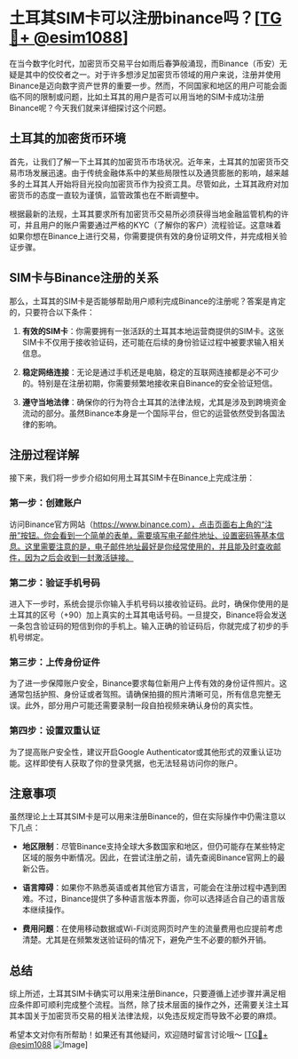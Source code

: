 # 土耳其SIM卡可以注册binance吗？[[TG💪+ @esim1088](https://t.me/s/esim1088)]

在当今数字化时代，加密货币交易平台如雨后春笋般涌现，而Binance（币安）无疑是其中的佼佼者之一。对于许多想涉足加密货币领域的用户来说，注册并使用Binance是迈向数字资产世界的重要一步。然而，不同国家和地区的用户可能会面临不同的限制或问题，比如土耳其的用户是否可以用当地的SIM卡成功注册Binance呢？今天我们就来详细探讨这个问题。

## 土耳其的加密货币环境

首先，让我们了解一下土耳其的加密货币市场状况。近年来，土耳其的加密货币交易市场发展迅速。由于传统金融体系中的某些局限性以及通货膨胀的影响，越来越多的土耳其人开始将目光投向加密货币作为投资工具。尽管如此，土耳其政府对加密货币的态度一直较为谨慎，监管政策也在不断调整中。

根据最新的法规，土耳其要求所有加密货币交易所必须获得当地金融监管机构的许可，并且用户的账户需要通过严格的KYC（了解你的客户）流程验证。这意味着如果你想在Binance上进行交易，你需要提供有效的身份证明文件，并完成相关验证步骤。

## SIM卡与Binance注册的关系

那么，土耳其的SIM卡是否能够帮助用户顺利完成Binance的注册呢？答案是肯定的，只要符合以下条件：

1. **有效的SIM卡**：你需要拥有一张活跃的土耳其本地运营商提供的SIM卡。这张SIM卡不仅用于接收验证码，还可能在后续的身份验证过程中被要求输入相关信息。

2. **稳定网络连接**：无论是通过手机还是电脑，稳定的互联网连接都是必不可少的。特别是在注册初期，你需要频繁地接收来自Binance的安全验证短信。

3. **遵守当地法律**：确保你的行为符合土耳其的法律法规，尤其是涉及到跨境资金流动的部分。虽然Binance本身是一个国际平台，但它的运营依然受到各国法律的影响。

## 注册过程详解

接下来，我们将一步步介绍如何用土耳其SIM卡在Binance上完成注册：

### 第一步：创建账户

访问Binance官方网站（https://www.binance.com），点击页面右上角的“注册”按钮。你会看到一个简单的表单，需要填写电子邮件地址、设置密码等基本信息。这里需要注意的是，电子邮件地址最好是你经常使用的，并且能及时查收邮件，因为之后会收到一封激活链接。

### 第二步：验证手机号码

进入下一步时，系统会提示你输入手机号码以接收验证码。此时，确保你使用的是土耳其的区号（+90）加上真实的土耳其电话号码。一旦提交，Binance将会发送一条包含验证码的短信到你的手机上。输入正确的验证码后，你就完成了初步的手机号绑定。

### 第三步：上传身份证件

为了进一步保障账户安全，Binance要求每位新用户上传有效的身份证件照片。这通常包括护照、身份证或者驾照。请确保拍摄的照片清晰可见，所有信息完整无误。此外，部分用户可能还需要录制一段自拍视频来确认身份的真实性。

### 第四步：设置双重认证

为了提高账户安全性，建议开启Google Authenticator或其他形式的双重认证功能。这样即使有人获取了你的登录凭据，也无法轻易访问你的账户。

## 注意事项

虽然理论上土耳其SIM卡是可以用来注册Binance的，但在实际操作中仍需注意以下几点：

- **地区限制**：尽管Binance支持全球大多数国家和地区，但仍可能存在某些特定区域的服务中断情况。因此，在尝试注册之前，请先查阅Binance官网上的最新公告。
  
- **语言障碍**：如果你不熟悉英语或者其他官方语言，可能会在注册过程中遇到困难。不过，Binance提供了多种语言版本界面，你可以选择适合自己的语言版本继续操作。

- **费用问题**：在使用移动数据或Wi-Fi浏览网页时产生的流量费用也应提前考虑清楚。尤其是在频繁发送验证码的情况下，避免产生不必要的额外开销。

## 总结

综上所述，土耳其SIM卡确实可以用来注册Binance，只要遵循上述步骤并满足相应条件即可顺利完成整个流程。当然，除了技术层面的操作之外，还需要关注土耳其本国关于加密货币交易的相关法律法规，以免违反规定而导致不必要的麻烦。

希望本文对你有所帮助！如果还有其他疑问，欢迎随时留言讨论哦～ [[TG💪+ @esim1088](https://t.me/s/esim1088) ![Image](https://i.postimg.cc/4NQfJmqS/Snipaste-2025-05-13-00-14-12.png)]